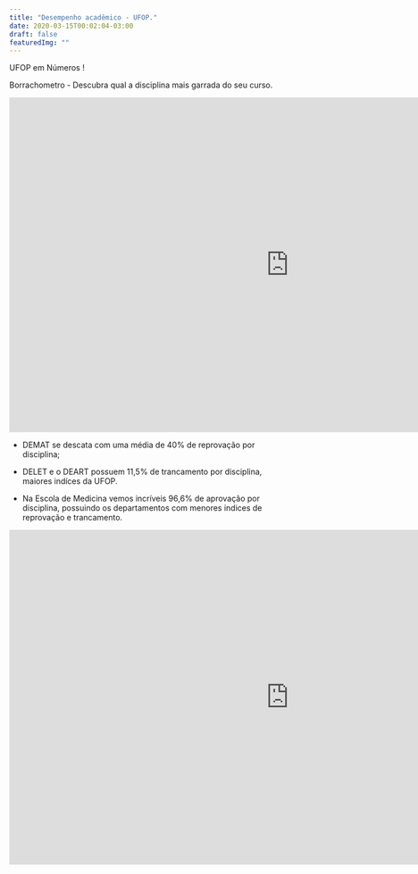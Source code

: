 ```yaml
---
title: "Desempenho acadêmico - UFOP."
date: 2020-03-15T00:02:04-03:00
draft: false
featuredImg: ""
---
```


UFOP em Números !

Borrachometro - Descubra qual a disciplina mais garrada do seu curso.
<iframe title="UFOP Dashboard Disciplinas - Departamentos" width="1000" height="600" src="https://app.powerbi.com/view?r=eyJrIjoiOTBmMWUxZDktN2RjMy00ZTNhLTk1MjEtNDA2N2IyOGUwNTcxIiwidCI6IjY5NjVkNDMyLWU2OGItNDExMy1iMTI1LTdiNjE1ZGU2OGRlYiJ9" frameborder="0" allowFullScreen="true"></iframe>

- DEMAT se descata com uma média de 40% de reprovação por disciplina;

- DELET e o DEART possuem 11,5% de trancamento por disciplina, maiores indíces da UFOP.

- Na Escola de Medicina vemos incríveis 96,6% de aprovação por disciplina, possuindo os departamentos com menores indices de reprovação e trancamento.


<iframe title="UFOP Dashboard Docentes - Docentes" width="1000" height="600" src="https://app.powerbi.com/view?r=eyJrIjoiYTlmZmU2MzItN2VkOC00ZDEzLWJkMjAtMWQ2ZGMwZjg1ODc4IiwidCI6IjY5NjVkNDMyLWU2OGItNDExMy1iMTI1LTdiNjE1ZGU2OGRlYiJ9" frameborder="0" allowFullScreen="true"></iframe>
